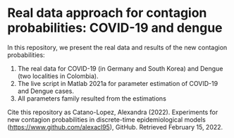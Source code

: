# Real data approach for contagion probabilities: COVID-19 and dengue

In this repository, we present the real data and results of the new contagion probabilities:

1. The real data for COVID-19 (in Germany and South Korea) and Dengue (two localities in Colombia). 
2. The live script in Matlab 2021a for parameter estimation of COVID-19 and Dengue cases.
3. All parameters family resulted from the estimations

Cite this repository as Catano-Lopez, Alexandra (2022). Experiments for new contagion probabilities in discrete-time epidemiological models (https://www.github.com/alexacl95), GitHub. Retrieved February 15, 2022.
